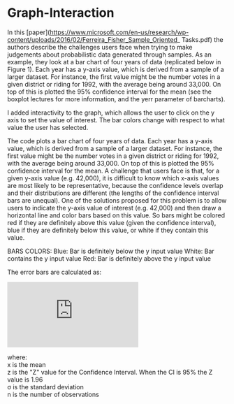 # Graph-Interaction

In this [paper](https://www.microsoft.com/en-us/research/wp-content/uploads/2016/02/Ferreira_Fisher_Sample_Oriented_
Tasks.pdf) the authors describe the challenges users face when trying to make judgements about probabilistic data
generated through samples. As an example, they look at a bar chart of four years of data (replicated below in Figure 1).
Each year has a y-axis value, which is derived from a sample of a larger dataset. For instance, the first value might
be the number votes in a given district or riding for 1992, with the average being around 33,000. On top of this is
plotted the 95% confidence interval for the mean (see the boxplot lectures for more information, and the yerr parameter of barcharts).



I added interactivity to the graph, which allows the user to click on the y axis to set the value of interest.
The bar colors change with respect to what value the user has selected.


The code plots a bar chart of four years of data. Each year has a y-axis value, which is derived from a sample of a larger dataset. 
For instance, the first value might be the number votes in a given district or riding for 1992, with the average being around 
33,000. On top of this is plotted the 95% confidence interval for the mean. A challenge that users face is that, 
for a given y-axis value (e.g. 42,000), it is difficult to know which x-axis values are most likely to be representative, 
because the confidence levels overlap and their distributions are different (the lengths of the confidence interval bars are unequal). 
One of the solutions proposed for this problem is to allow users to indicate the y-axis value of interest (e.g. 42,000)
and then draw a horizontal line and color bars based on this value.
So bars might be colored red if they are definitely above this value (given the confidence interval), blue if they are definitely
below this value, or white if they contain this value.


BARS COLORS:
Blue: Bar is definitely below the y input value
White: Bar contains the y input value
Red: Bar is definitely above the y input value

The error bars are calculated as:

![equation](http://latex.codecogs.com/gif.latex?%5Cbar%7Bx%7D%20%5Cpm%20z%20%5Cast%20%5Cfrac%7B%5Csigma%20%7D%7B%5Csqrt%7Bn%7D%7D)

where:  
x is the mean  
z is the "Z" value for the Confidence Interval. When the CI is 95% the Z value is 1.96  
&sigma; is the standard deviation  
n is the number of observations  

